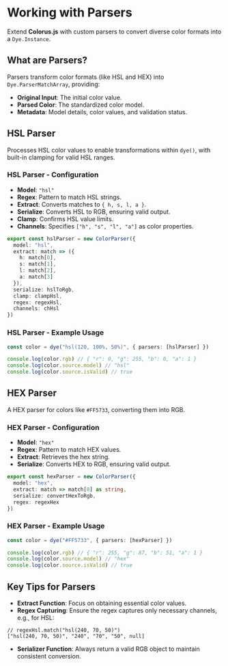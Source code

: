 # Working with Parsers

Extend **Colorus.js** with custom parsers to convert diverse color formats into a `Dye.Instance`.

## What are Parsers?

Parsers transform color formats (like HSL and HEX) into `Dye.ParserMatchArray`, providing:

- **Original Input**: The initial color value.
- **Parsed Color**: The standardized color model.
- **Metadata**: Model details, color values, and validation status.

## HSL Parser

Processes HSL color values to enable transformations within `dye()`, with built-in clamping for valid HSL ranges.

### HSL Parser - Configuration

- **Model**: `"hsl"`
- **Regex**: Pattern to match HSL strings.
- **Extract**: Converts matches to `{ h, s, l, a }`.
- **Serialize**: Converts HSL to RGB, ensuring valid output.
- **Clamp**: Confirms HSL value limits.
- **Channels**: Specifies `["h", "s", "l", "a"]` as color properties.

```typescript
export const hslParser = new ColorParser({
  model: "hsl",
  extract: match => ({
    h: match[0],
    s: match[1],
    l: match[2],
    a: match[3]
  }),
  serialize: hslToRgb,
  clamp: clampHsl,
  regex: regexHsl,
  channels: chHsl
})
```

### HSL Parser - Example Usage

```typescript
const color = dye("hsl(120, 100%, 50%)", { parsers: [hslParser] })

console.log(color.rgb) // { "r": 0, "g": 255, "b": 0, "a": 1 }
console.log(color.source.model) // "hsl"
console.log(color.source.isValid) // true
```

## HEX Parser

A HEX parser for colors like `#FF5733`, converting them into RGB.

### HEX Parser - Configuration

- **Model**: `"hex"`
- **Regex**: Pattern to match HEX values.
- **Extract**: Retrieves the hex string.
- **Serialize**: Converts HEX to RGB, ensuring valid output.

```typescript
export const hexParser = new ColorParser({
  model: "hex",
  extract: match => match[0] as string,
  serialize: convertHexToRgb,
  regex: regexHex
})
```

### HEX Parser - Example Usage

```typescript
const color = dye("#FF5733", { parsers: [hexParser] })

console.log(color.rgb) // { "r": 255, "g": 87, "b": 51, "a": 1 }
console.log(color.source.model) // "hex"
console.log(color.source.isValid) // true
```

## Key Tips for Parsers

- **Extract Function**: Focus on obtaining essential color values.
- **Regex Capturing**: Ensure the regex captures only necessary channels, e.g., for HSL:

```jsonc
// regexHsl.match("hsl(240, 70, 50)")
["hsl(240, 70, 50)", "240", "70", "50", null]
```

- **Serializer Function**: Always return a valid RGB object to maintain consistent conversion.
